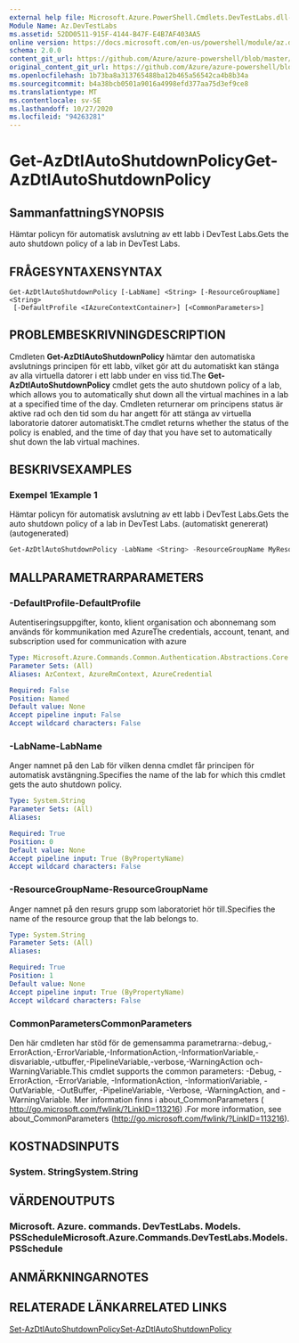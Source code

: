 ```yaml
---
external help file: Microsoft.Azure.PowerShell.Cmdlets.DevTestLabs.dll-Help.xml
Module Name: Az.DevTestLabs
ms.assetid: 52DD0511-915F-4144-B47F-E4B7AF403AA5
online version: https://docs.microsoft.com/en-us/powershell/module/az.devtestlabs/get-azdtlautoshutdownpolicy
schema: 2.0.0
content_git_url: https://github.com/Azure/azure-powershell/blob/master/src/DevTestLabs/DevTestLabs/help/Get-AzDtlAutoShutdownPolicy.md
original_content_git_url: https://github.com/Azure/azure-powershell/blob/master/src/DevTestLabs/DevTestLabs/help/Get-AzDtlAutoShutdownPolicy.md
ms.openlocfilehash: 1b73ba8a313765488ba12b465a56542ca4b8b34a
ms.sourcegitcommit: b4a38bcb0501a9016a4998efd377aa75d3ef9ce8
ms.translationtype: MT
ms.contentlocale: sv-SE
ms.lasthandoff: 10/27/2020
ms.locfileid: "94263281"
---
```

# <span data-ttu-id="f9ffd-101">Get-AzDtlAutoShutdownPolicy</span><span class="sxs-lookup"><span data-stu-id="f9ffd-101">Get-AzDtlAutoShutdownPolicy</span></span>

## <span data-ttu-id="f9ffd-102">Sammanfattning</span><span class="sxs-lookup"><span data-stu-id="f9ffd-102">SYNOPSIS</span></span>
<span data-ttu-id="f9ffd-103">Hämtar policyn för automatisk avslutning av ett labb i DevTest Labs.</span><span class="sxs-lookup"><span data-stu-id="f9ffd-103">Gets the auto shutdown policy of a lab in DevTest Labs.</span></span>

## <span data-ttu-id="f9ffd-104">FRÅGESYNTAXEN</span><span class="sxs-lookup"><span data-stu-id="f9ffd-104">SYNTAX</span></span>

```
Get-AzDtlAutoShutdownPolicy [-LabName] <String> [-ResourceGroupName] <String>
 [-DefaultProfile <IAzureContextContainer>] [<CommonParameters>]
```

## <span data-ttu-id="f9ffd-105">PROBLEMBESKRIVNING</span><span class="sxs-lookup"><span data-stu-id="f9ffd-105">DESCRIPTION</span></span>
<span data-ttu-id="f9ffd-106">Cmdleten **Get-AzDtlAutoShutdownPolicy** hämtar den automatiska avslutnings principen för ett labb, vilket gör att du automatiskt kan stänga av alla virtuella datorer i ett labb under en viss tid.</span><span class="sxs-lookup"><span data-stu-id="f9ffd-106">The **Get-AzDtlAutoShutdownPolicy** cmdlet gets the auto shutdown policy of a lab, which allows you to automatically shut down all the virtual machines in a lab at a specified time of the day.</span></span>
<span data-ttu-id="f9ffd-107">Cmdleten returnerar om principens status är aktive rad och den tid som du har angett för att stänga av virtuella laboratorie datorer automatiskt.</span><span class="sxs-lookup"><span data-stu-id="f9ffd-107">The cmdlet returns whether the status of the policy is enabled, and the time of day that you have set to automatically shut down the lab virtual machines.</span></span>

## <span data-ttu-id="f9ffd-108">BESKRIVS</span><span class="sxs-lookup"><span data-stu-id="f9ffd-108">EXAMPLES</span></span>

### <span data-ttu-id="f9ffd-109">Exempel 1</span><span class="sxs-lookup"><span data-stu-id="f9ffd-109">Example 1</span></span>

<span data-ttu-id="f9ffd-110">Hämtar policyn för automatisk avslutning av ett labb i DevTest Labs.</span><span class="sxs-lookup"><span data-stu-id="f9ffd-110">Gets the auto shutdown policy of a lab in DevTest Labs.</span></span> <span data-ttu-id="f9ffd-111">(automatiskt genererat)</span><span class="sxs-lookup"><span data-stu-id="f9ffd-111">(autogenerated)</span></span>

```powershell <!-- Aladdin Generated Example --> 
Get-AzDtlAutoShutdownPolicy -LabName <String> -ResourceGroupName MyResourceGroup
```

## <span data-ttu-id="f9ffd-112">MALLPARAMETRAR</span><span class="sxs-lookup"><span data-stu-id="f9ffd-112">PARAMETERS</span></span>

### <span data-ttu-id="f9ffd-113">-DefaultProfile</span><span class="sxs-lookup"><span data-stu-id="f9ffd-113">-DefaultProfile</span></span>
<span data-ttu-id="f9ffd-114">Autentiseringsuppgifter, konto, klient organisation och abonnemang som används för kommunikation med Azure</span><span class="sxs-lookup"><span data-stu-id="f9ffd-114">The credentials, account, tenant, and subscription used for communication with azure</span></span>

```yaml
Type: Microsoft.Azure.Commands.Common.Authentication.Abstractions.Core.IAzureContextContainer
Parameter Sets: (All)
Aliases: AzContext, AzureRmContext, AzureCredential

Required: False
Position: Named
Default value: None
Accept pipeline input: False
Accept wildcard characters: False
```

### <span data-ttu-id="f9ffd-115">-LabName</span><span class="sxs-lookup"><span data-stu-id="f9ffd-115">-LabName</span></span>
<span data-ttu-id="f9ffd-116">Anger namnet på den Lab för vilken denna cmdlet får principen för automatisk avstängning.</span><span class="sxs-lookup"><span data-stu-id="f9ffd-116">Specifies the name of the lab for which this cmdlet gets the auto shutdown policy.</span></span>

```yaml
Type: System.String
Parameter Sets: (All)
Aliases:

Required: True
Position: 0
Default value: None
Accept pipeline input: True (ByPropertyName)
Accept wildcard characters: False
```

### <span data-ttu-id="f9ffd-117">-ResourceGroupName</span><span class="sxs-lookup"><span data-stu-id="f9ffd-117">-ResourceGroupName</span></span>
<span data-ttu-id="f9ffd-118">Anger namnet på den resurs grupp som laboratoriet hör till.</span><span class="sxs-lookup"><span data-stu-id="f9ffd-118">Specifies the name of the resource group that the lab belongs to.</span></span>

```yaml
Type: System.String
Parameter Sets: (All)
Aliases:

Required: True
Position: 1
Default value: None
Accept pipeline input: True (ByPropertyName)
Accept wildcard characters: False
```

### <span data-ttu-id="f9ffd-119">CommonParameters</span><span class="sxs-lookup"><span data-stu-id="f9ffd-119">CommonParameters</span></span>
<span data-ttu-id="f9ffd-120">Den här cmdleten har stöd för de gemensamma parametrarna:-debug,-ErrorAction,-ErrorVariable,-InformationAction,-InformationVariable,-disvariable,-utbuffer,-PipelineVariable,-verbose,-WarningAction och-WarningVariable.</span><span class="sxs-lookup"><span data-stu-id="f9ffd-120">This cmdlet supports the common parameters: -Debug, -ErrorAction, -ErrorVariable, -InformationAction, -InformationVariable, -OutVariable, -OutBuffer, -PipelineVariable, -Verbose, -WarningAction, and -WarningVariable.</span></span> <span data-ttu-id="f9ffd-121">Mer information finns i about_CommonParameters ( http://go.microsoft.com/fwlink/?LinkID=113216) .</span><span class="sxs-lookup"><span data-stu-id="f9ffd-121">For more information, see about_CommonParameters (http://go.microsoft.com/fwlink/?LinkID=113216).</span></span>

## <span data-ttu-id="f9ffd-122">KOSTNADS</span><span class="sxs-lookup"><span data-stu-id="f9ffd-122">INPUTS</span></span>

### <span data-ttu-id="f9ffd-123">System. String</span><span class="sxs-lookup"><span data-stu-id="f9ffd-123">System.String</span></span>

## <span data-ttu-id="f9ffd-124">VÄRDEN</span><span class="sxs-lookup"><span data-stu-id="f9ffd-124">OUTPUTS</span></span>

### <span data-ttu-id="f9ffd-125">Microsoft. Azure. commands. DevTestLabs. Models. PSSchedule</span><span class="sxs-lookup"><span data-stu-id="f9ffd-125">Microsoft.Azure.Commands.DevTestLabs.Models.PSSchedule</span></span>

## <span data-ttu-id="f9ffd-126">ANMÄRKNINGAR</span><span class="sxs-lookup"><span data-stu-id="f9ffd-126">NOTES</span></span>

## <span data-ttu-id="f9ffd-127">RELATERADE LÄNKAR</span><span class="sxs-lookup"><span data-stu-id="f9ffd-127">RELATED LINKS</span></span>

[<span data-ttu-id="f9ffd-128">Set-AzDtlAutoShutdownPolicy</span><span class="sxs-lookup"><span data-stu-id="f9ffd-128">Set-AzDtlAutoShutdownPolicy</span></span>](./Set-AzDtlAutoShutdownPolicy.md)


